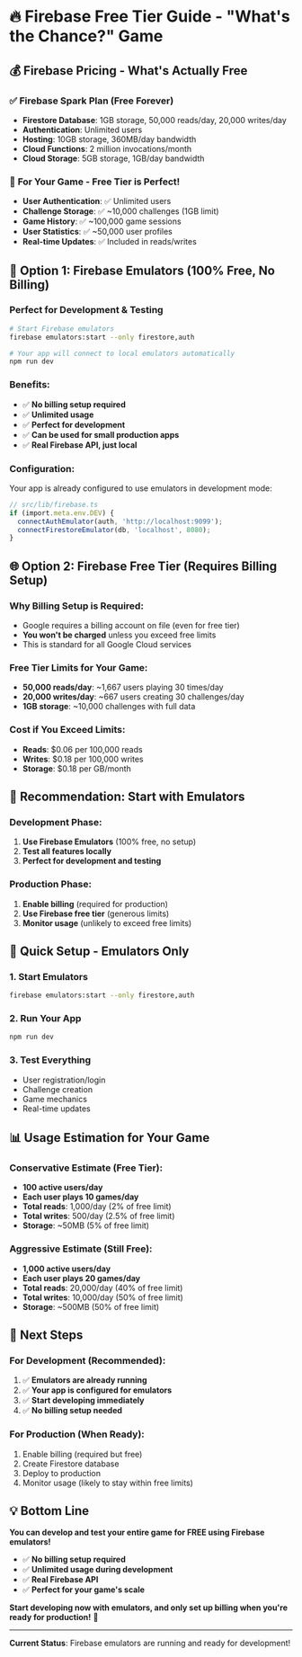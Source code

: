 # 🔥 Firebase Free Tier Guide - "What's the Chance?" Game

## 💰 **Firebase Pricing - What's Actually Free**

### ✅ **Firebase Spark Plan (Free Forever)**

- **Firestore Database**: 1GB storage, 50,000 reads/day, 20,000 writes/day
- **Authentication**: Unlimited users
- **Hosting**: 10GB storage, 360MB/day bandwidth
- **Cloud Functions**: 2 million invocations/month
- **Cloud Storage**: 5GB storage, 1GB/day bandwidth

### 🎯 **For Your Game - Free Tier is Perfect!**

- **User Authentication**: ✅ Unlimited users
- **Challenge Storage**: ✅ ~10,000 challenges (1GB limit)
- **Game History**: ✅ ~100,000 game sessions
- **User Statistics**: ✅ ~50,000 user profiles
- **Real-time Updates**: ✅ Included in reads/writes

## 🚀 **Option 1: Firebase Emulators (100% Free, No Billing)**

### **Perfect for Development & Testing**

```bash
# Start Firebase emulators
firebase emulators:start --only firestore,auth

# Your app will connect to local emulators automatically
npm run dev
```

### **Benefits:**

- ✅ **No billing setup required**
- ✅ **Unlimited usage**
- ✅ **Perfect for development**
- ✅ **Can be used for small production apps**
- ✅ **Real Firebase API, just local**

### **Configuration:**

Your app is already configured to use emulators in development mode:

```typescript
// src/lib/firebase.ts
if (import.meta.env.DEV) {
  connectAuthEmulator(auth, 'http://localhost:9099');
  connectFirestoreEmulator(db, 'localhost', 8080);
}
```

## 🌐 **Option 2: Firebase Free Tier (Requires Billing Setup)**

### **Why Billing Setup is Required:**

- Google requires a billing account on file (even for free tier)
- **You won't be charged** unless you exceed free limits
- This is standard for all Google Cloud services

### **Free Tier Limits for Your Game:**

- **50,000 reads/day**: ~1,667 users playing 30 times/day
- **20,000 writes/day**: ~667 users creating 30 challenges/day
- **1GB storage**: ~10,000 challenges with full data

### **Cost if You Exceed Limits:**

- **Reads**: $0.06 per 100,000 reads
- **Writes**: $0.18 per 100,000 writes
- **Storage**: $0.18 per GB/month

## 🎯 **Recommendation: Start with Emulators**

### **Development Phase:**

1. **Use Firebase Emulators** (100% free, no setup)
2. **Test all features locally**
3. **Perfect for development and testing**

### **Production Phase:**

1. **Enable billing** (required for production)
2. **Use Firebase free tier** (generous limits)
3. **Monitor usage** (unlikely to exceed free limits)

## 🔧 **Quick Setup - Emulators Only**

### **1. Start Emulators**

```bash
firebase emulators:start --only firestore,auth
```

### **2. Run Your App**

```bash
npm run dev
```

### **3. Test Everything**

- User registration/login
- Challenge creation
- Game mechanics
- Real-time updates

## 📊 **Usage Estimation for Your Game**

### **Conservative Estimate (Free Tier):**

- **100 active users/day**
- **Each user plays 10 games/day**
- **Total reads**: 1,000/day (2% of free limit)
- **Total writes**: 500/day (2.5% of free limit)
- **Storage**: ~50MB (5% of free limit)

### **Aggressive Estimate (Still Free):**

- **1,000 active users/day**
- **Each user plays 20 games/day**
- **Total reads**: 20,000/day (40% of free limit)
- **Total writes**: 10,000/day (50% of free limit)
- **Storage**: ~500MB (50% of free limit)

## 🚀 **Next Steps**

### **For Development (Recommended):**

1. ✅ **Emulators are already running**
2. ✅ **Your app is configured for emulators**
3. ✅ **Start developing immediately**
4. ✅ **No billing setup needed**

### **For Production (When Ready):**

1. Enable billing (required but free)
2. Create Firestore database
3. Deploy to production
4. Monitor usage (likely to stay within free limits)

## 💡 **Bottom Line**

**You can develop and test your entire game for FREE using Firebase emulators!**

- ✅ **No billing setup required**
- ✅ **Unlimited usage during development**
- ✅ **Real Firebase API**
- ✅ **Perfect for your game's scale**

**Start developing now with emulators, and only set up billing when you're ready for production!** 🎉

---

**Current Status**: Firebase emulators are running and ready for development!
